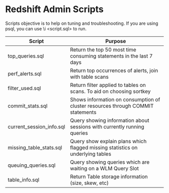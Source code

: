 # Redshift Admin Scripts
Scripts objective is to help on tuning and troubleshooting.
If you are using psql, you can use \i &lt;script.sql&gt; to run.

| Script | Purpose |
| ------------- | ------------- |
| top_queries.sql | Return the top 50 most time consuming statements in the last 7 days |
| perf_alerts.sql | Return top occurrences of alerts, join with table scans |
| filter_used.sql | Return filter applied to tables on scans. To aid on choosing sortkey |
| commit_stats.sql | Shows information on consumption of cluster resources through COMMIT statements |
| current_session_info.sql | Query showing information about sessions with currently running queries |
| missing_table_stats.sql | Query show explain plans which flagged missing statistics on underlying tables |
| queuing_queries.sql | Query showing queries which are waiting on a WLM Query Slot |
| table_info.sql | Return Table storage information (size, skew, etc) |
